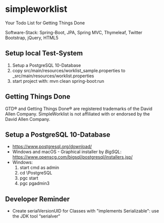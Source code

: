 simpleworklist
==============

Your Todo List for Getting Things Done

Software-Stack: Spring-Boot, JPA, Spring MVC, Thymeleaf, Twitter Bootstrap, jQuery, HTML5

Setup local Test-System
-----------------------

1. Setup a PostgreSQL 10-Database
3. copy src/main/resources/worklist_sample.properties to _src/main/resources/worklist.properties
4. start project with: mvn clean spring-boot:run

Getting Things Done
-------------------
GTD&reg; and Getting Things Done&reg; are registered trademarks of the David Allen Company. 
SimpleWorklist is not affiliated with or endorsed by the David Allen Company.

Setup a PostgreSQL 10-Database
------------------------------
* https://www.postgresql.org/download/
* Windows and macOS - Graphical installer by *BigSQL*: https://www.openscg.com/bigsql/postgresql/installers.jsp/
* Windows: 
    1. start cmd as admin
    2. cd \PostgreSQL
    3. pgc start
    4. pgc pgadmin3

Developer Reminder
------------------
* Create serialVersionUID for Classes with "implements Serializable": use the JDK tool “serialver“
